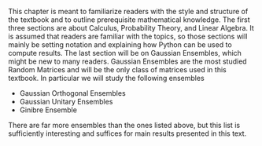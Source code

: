 This chapter is meant to familiarize readers with the style and structure of the textbook and to outline prerequisite mathematical knowledge. The first three sections are about Calculus, Probability Theory, and Linear Algebra. It is assumed that readers are familiar with the topics, so those sections will mainly be setting notation and explaining how Python can be used to compute results. The last section will be on Gaussian Ensembles, which might be new to many readers. Gaussian Ensembles are the most studied Random Matrices and will be the only class of matrices used in this textbook. In particular we will study the following ensembles

* Gaussian Orthogonal Ensembles
* Gaussian Unitary Ensembles 
* Ginibre Ensemble

There are far more ensembles than the ones listed above, but this list is sufficiently interesting and suffices for main results presented in this text. 